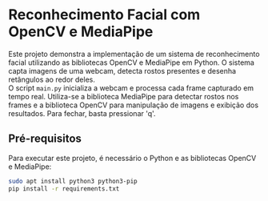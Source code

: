 # Reconhecimento Facial com OpenCV e MediaPipe
Este projeto demonstra a implementação de um sistema de reconhecimento facial utilizando as bibliotecas OpenCV e MediaPipe em Python.
O sistema capta imagens de uma webcam, detecta rostos presentes e desenha retângulos ao redor deles.<br>
O script `main.py` inicializa a webcam e processa cada frame capturado em tempo real. Utiliza-se a biblioteca MediaPipe
para detectar rostos nos frames e a biblioteca OpenCV para manipulação de imagens e exibição dos resultados.
Para fechar, basta pressionar 'q'.

## Pré-requisitos
Para executar este projeto, é necessário o Python e as bibliotecas OpenCV e MediaPipe:
```bash
sudo apt install python3 python3-pip
pip install -r requirements.txt
```